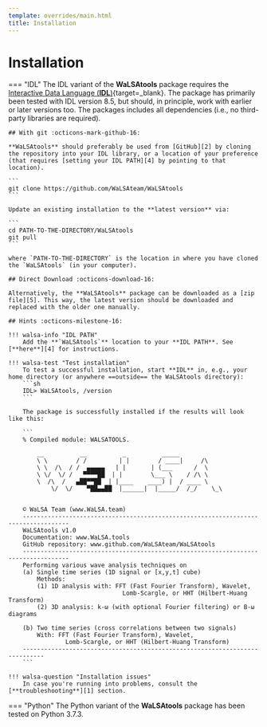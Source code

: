 ```yaml
---
template: overrides/main.html
title: Installation
---
```


# Installation

=== "IDL"
	The IDL variant of the **WaLSAtools** package requires the [Interactive Data Language (**IDL**)][3]{target=_blank}. The package has primarily been tested with IDL version 8.5, but should, in principle, work with earlier or later versions too. The packages includes all dependencies (i.e., no third-party libraries are required).

	## With git :octicons-mark-github-16:

	**WaLSAtools** should preferably be used from [GitHub][2] by cloning the repository into your IDL library, or a location of your preference (that requires [setting your IDL PATH][4] by pointing to that location).

	```
	git clone https://github.com/WaLSAteam/WaLSAtools
	```

	Update an existing installation to the **latest version** via:

	```
	cd PATH-TO-THE-DIRECTORY/WaLSAtools
	git pull
	```

	where `PATH-TO-THE-DIRECTORY` is the location in where you have cloned the `WaLSAtools` (in your computer).

	## Direct Download :octicons-download-16:

	Alternatively, the **WaLSAtools** package can be downloaded as a [zip file][5]. This way, the latest version should be downloaded and replaced with the older one manually.

	## Hints :octicons-milestone-16:

	!!! walsa-info "IDL PATH"
		Add the **`WaLSAtools`** location to your **IDL PATH**. See [**here**][4] for instructions.

	!!! walsa-test "Test installation"
		To test a successful installation, start **IDL** in, e.g., your home directory (or anywhere ==outside== the WaLSAtools directory):
		```sh
		IDL> WaLSAtools, /version
		```

		The package is successfully installed if the results will look like this:

		```
		% Compiled module: WALSATOOLS.

			__          __          _          _____
			\ \        / /         | |        / ____|     /\
			\ \  /\  / /  ▄▄▄▄▄   | |       | (___      /  \
			\ \/  \/ /   ▀▀▀▀██  | |        \___ \    / /\ \
			\  /\  /   ▄██▀▀██  | |____    ____) |  / ____ \
				\/  \/    ▀██▄▄██  |______|  |_____/  /_/    \_\


		© WaLSA Team (www.WaLSA.team)
		-----------------------------------------------------------------------------------
		WaLSAtools v1.0
		Documentation: www.WaLSA.tools
		GitHub repository: www.github.com/WaLSAteam/WaLSAtools
		-----------------------------------------------------------------------------------
		Performing various wave analysis techniques on
		(a) Single time series (1D signal or [x,y,t] cube)
			Methods:
			(1) 1D analysis with: FFT (Fast Fourier Transform), Wavelet,
									Lomb-Scargle, or HHT (Hilbert-Huang Transform)
			(2) 3D analysis: k-ω (with optional Fourier filtering) or B-ω diagrams

		(b) Two time series (cross correlations between two signals)
			With: FFT (Fast Fourier Transform), Wavelet,
					Lomb-Scargle, or HHT (Hilbert-Huang Transform)
		----------------------------------------------------------------------------
		```

	!!! walsa-question "Installation issues"
		In case you're running into problems, consult the [**troubleshooting**][1] section.

=== "Python"
	The Python variant of the **WaLSAtools** package has been tested on Python 3.7.3.

<br>

  [1]: troubleshooting.md
  [2]: https://github.com/WaLSAteam/WaLSAtools
  [3]: https://www.l3harrisgeospatial.com/Software-Technology/IDL
  [4]: setting-idl-path.md
  [5]: https://github.com/WaLSAteam/WaLSAtools/zipball/master/
  
